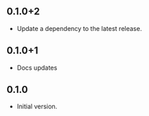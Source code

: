 ## 0.1.0+2

 - Update a dependency to the latest release.

## 0.1.0+1

- Docs updates

## 0.1.0

- Initial version.
